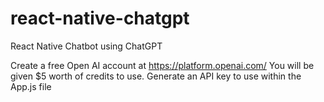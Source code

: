 # react-native-chatgpt
React Native Chatbot using ChatGPT

Create a free Open AI account at https://platform.openai.com/
You will be given $5 worth of credits to use. Generate an API key to use within the App.js file


